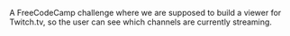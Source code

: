 A FreeCodeCamp challenge where we are supposed to build a viewer for Twitch.tv, so the user can see which channels are currently streaming.
